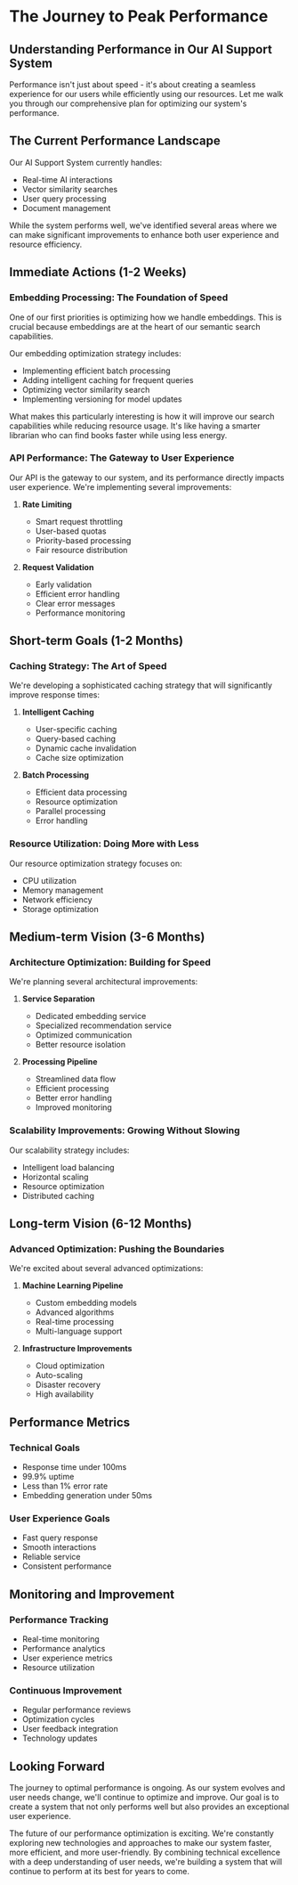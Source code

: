 # The Journey to Peak Performance

## Understanding Performance in Our AI Support System

Performance isn't just about speed - it's about creating a seamless experience for our users while efficiently using our resources. Let me walk you through our comprehensive plan for optimizing our system's performance.

## The Current Performance Landscape

Our AI Support System currently handles:
- Real-time AI interactions
- Vector similarity searches
- User query processing
- Document management

While the system performs well, we've identified several areas where we can make significant improvements to enhance both user experience and resource efficiency.

## Immediate Actions (1-2 Weeks)

### Embedding Processing: The Foundation of Speed

One of our first priorities is optimizing how we handle embeddings. This is crucial because embeddings are at the heart of our semantic search capabilities.

Our embedding optimization strategy includes:
- Implementing efficient batch processing
- Adding intelligent caching for frequent queries
- Optimizing vector similarity search
- Implementing versioning for model updates

What makes this particularly interesting is how it will improve our search capabilities while reducing resource usage. It's like having a smarter librarian who can find books faster while using less energy.

### API Performance: The Gateway to User Experience

Our API is the gateway to our system, and its performance directly impacts user experience. We're implementing several improvements:

1. **Rate Limiting**
   - Smart request throttling
   - User-based quotas
   - Priority-based processing
   - Fair resource distribution

2. **Request Validation**
   - Early validation
   - Efficient error handling
   - Clear error messages
   - Performance monitoring

## Short-term Goals (1-2 Months)

### Caching Strategy: The Art of Speed

We're developing a sophisticated caching strategy that will significantly improve response times:

1. **Intelligent Caching**
   - User-specific caching
   - Query-based caching
   - Dynamic cache invalidation
   - Cache size optimization

2. **Batch Processing**
   - Efficient data processing
   - Resource optimization
   - Parallel processing
   - Error handling

### Resource Utilization: Doing More with Less

Our resource optimization strategy focuses on:
- CPU utilization
- Memory management
- Network efficiency
- Storage optimization

## Medium-term Vision (3-6 Months)

### Architecture Optimization: Building for Speed

We're planning several architectural improvements:

1. **Service Separation**
   - Dedicated embedding service
   - Specialized recommendation service
   - Optimized communication
   - Better resource isolation

2. **Processing Pipeline**
   - Streamlined data flow
   - Efficient processing
   - Better error handling
   - Improved monitoring

### Scalability Improvements: Growing Without Slowing

Our scalability strategy includes:
- Intelligent load balancing
- Horizontal scaling
- Resource optimization
- Distributed caching

## Long-term Vision (6-12 Months)

### Advanced Optimization: Pushing the Boundaries

We're excited about several advanced optimizations:

1. **Machine Learning Pipeline**
   - Custom embedding models
   - Advanced algorithms
   - Real-time processing
   - Multi-language support

2. **Infrastructure Improvements**
   - Cloud optimization
   - Auto-scaling
   - Disaster recovery
   - High availability

## Performance Metrics

### Technical Goals
- Response time under 100ms
- 99.9% uptime
- Less than 1% error rate
- Embedding generation under 50ms

### User Experience Goals
- Fast query response
- Smooth interactions
- Reliable service
- Consistent performance

## Monitoring and Improvement

### Performance Tracking
- Real-time monitoring
- Performance analytics
- User experience metrics
- Resource utilization

### Continuous Improvement
- Regular performance reviews
- Optimization cycles
- User feedback integration
- Technology updates

## Looking Forward

The journey to optimal performance is ongoing. As our system evolves and user needs change, we'll continue to optimize and improve. Our goal is to create a system that not only performs well but also provides an exceptional user experience.

The future of our performance optimization is exciting. We're constantly exploring new technologies and approaches to make our system faster, more efficient, and more user-friendly. By combining technical excellence with a deep understanding of user needs, we're building a system that will continue to perform at its best for years to come. 